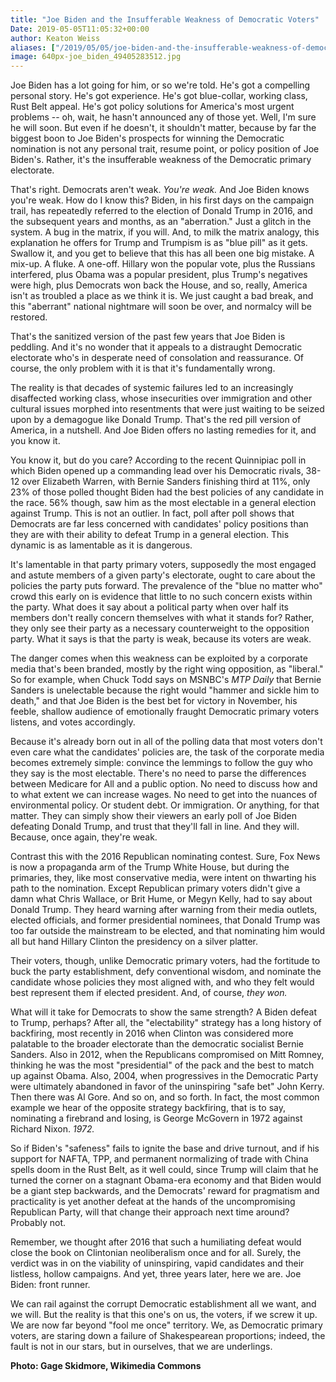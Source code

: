 ```yaml
---
title: "Joe Biden and the Insufferable Weakness of Democratic Voters"
Date: 2019-05-05T11:05:32+00:00
author: Keaton Weiss
aliases: ["/2019/05/05/joe-biden-and-the-insufferable-weakness-of-democratic-voters"]
image: 640px-joe_biden_49405283512.jpg
---
```


Joe Biden has a lot going for him, or so we're told. He's got a compelling personal story. He's got experience. He's got blue-collar, working class, Rust Belt appeal. He's got policy solutions for America's most urgent problems -- oh, wait, he hasn't announced any of those yet. Well, I'm sure he will soon. But even if he doesn't, it shouldn't matter, because by far the biggest boon to Joe Biden's prospects for winning the Democratic nomination is not any personal trait, resume point, or policy position of Joe Biden's. Rather, it's the insufferable weakness of the Democratic primary electorate.

That's right. Democrats aren't weak. *You're weak.* And Joe Biden knows you're weak. How do I know this? Biden, in his first days on the campaign trail, has repeatedly referred to the election of Donald Trump in 2016, and the subsequent years and months, as an "aberration." Just a glitch in the system. A bug in the matrix, if you will. And, to milk the matrix analogy, this explanation he offers for Trump and Trumpism is as "blue pill" as it gets. Swallow it, and you get to believe that this has all been one big mistake. A mix-up. A fluke. A one-off. Hillary won the popular vote, plus the Russians interfered, plus Obama was a popular president, plus Trump's negatives were high, plus Democrats won back the House, and so, really, America isn't as troubled a place as we think it is. We just caught a bad break, and this "aberrant" national nightmare will soon be over, and normalcy will be restored.

That's the sanitized version of the past few years that Joe Biden is peddling. And it's no wonder that it appeals to a distraught Democratic electorate who's in desperate need of consolation and reassurance. Of course, the only problem with it is that it's fundamentally wrong.

The reality is that decades of systemic failures led to an increasingly disaffected working class, whose insecurities over immigration and other cultural issues morphed into resentments that were just waiting to be seized upon by a demagogue like Donald Trump. That's the red pill version of America, in a nutshell. And Joe Biden offers no lasting remedies for it, and you know it.

You know it, but do you care? According to the recent Quinnipiac poll in which Biden opened up a commanding lead over his Democratic rivals, 38-12 over Elizabeth Warren, with Bernie Sanders finishing third at 11%, only 23% of those polled thought Biden had the best policies of any candidate in the race. 56% though, saw him as the most electable in a general election against Trump. This is not an outlier. In fact, poll after poll shows that Democrats are far less concerned with candidates' policy positions than they are with their ability to defeat Trump in a general election. This dynamic is as lamentable as it is dangerous.

It's lamentable in that party primary voters, supposedly the most engaged and astute members of a given party's electorate, ought to care about the policies the party puts forward. The prevalence of the "blue no matter who" crowd this early on is evidence that little to no such concern exists within the party. What does it say about a political party when over half its members don't really concern themselves with what it stands for? Rather, they only see their party as a necessary counterweight to the opposition party. What it says is that the party is weak, because its voters are weak.

The danger comes when this weakness can be exploited by a corporate media that's been branded, mostly by the right wing opposition, as "liberal." So for example, when Chuck Todd says on MSNBC's *MTP Daily* that Bernie Sanders is unelectable because the right would "hammer and sickle him to death," and that Joe Biden is the best bet for victory in November, his feeble, shallow audience of emotionally fraught Democratic primary voters listens, and votes accordingly.

Because it's already born out in all of the polling data that most voters don't even care what the candidates' policies are, the task of the corporate media becomes extremely simple: convince the lemmings to follow the guy who they say is the most electable. There's no need to parse the differences between Medicare for All and a public option. No need to discuss how and to what extent we can increase wages. No need to get into the nuances of environmental policy. Or student debt. Or immigration. Or anything, for that matter. They can simply show their viewers an early poll of Joe Biden defeating Donald Trump, and trust that they'll fall in line. And they will. Because, once again, they're weak.

Contrast this with the 2016 Republican nominating contest. Sure, Fox News is now a propaganda arm of the Trump White House, but during the primaries, they, like most conservative media, were intent on thwarting his path to the nomination. Except Republican primary voters didn't give a damn what Chris Wallace, or Brit Hume, or Megyn Kelly, had to say about Donald Trump. They heard warning after warning from their media outlets, elected officials, and former presidential nominees, that Donald Trump was too far outside the mainstream to be elected, and that nominating him would all but hand Hillary Clinton the presidency on a silver platter.

Their voters, though, unlike Democratic primary voters, had the fortitude to buck the party establishment, defy conventional wisdom, and nominate the candidate whose policies they most aligned with, and who they felt would best represent them if elected president. And, of course, *they won.* 

What will it take for Democrats to show the same strength? A Biden defeat to Trump, perhaps? After all, the "electability" strategy has a long history of backfiring, most recently in 2016 when Clinton was considered more palatable to the broader electorate than the democratic socialist Bernie Sanders. Also in 2012, when the Republicans compromised on Mitt Romney, thinking he was the most "presidential" of the pack and the best to match up against Obama. Also, 2004, when progressives in the Democratic Party were ultimately abandoned in favor of the uninspiring "safe bet" John Kerry. Then there was Al Gore. And so on, and so forth. In fact, the most common example we hear of the opposite strategy backfiring, that is to say, nominating a firebrand and losing, is George McGovern in 1972 against Richard Nixon. *1972.* 

So if Biden's "safeness" fails to ignite the base and drive turnout, and if his support for NAFTA, TPP, and permanent normalizing of trade with China spells doom in the Rust Belt, as it well could, since Trump will claim that he turned the corner on a stagnant Obama-era economy and that Biden would be a giant step backwards, and the Democrats' reward for pragmatism and practicality is yet another defeat at the hands of the uncompromising Republican Party, will that change their approach next time around? Probably not.

Remember, we thought after 2016 that such a humiliating defeat would close the book on Clintonian neoliberalism once and for all. Surely, the verdict was in on the viability of uninspiring, vapid candidates and their listless, hollow campaigns. And yet, three years later, here we are. Joe Biden: front runner.

We can rail against the corrupt Democratic establishment all we want, and we will. But the reality is that this one's on us, the voters, if we screw it up. We are now far beyond "fool me once" territory. We, as Democratic primary voters, are staring down a failure of Shakespearean proportions; indeed, the fault is not in our stars, but in ourselves, that we are underlings.

**Photo: Gage Skidmore, Wikimedia Commons**
